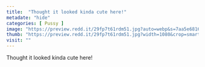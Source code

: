 ```yaml
---
title:  "Thought it looked kinda cute here!"
metadate: "hide"
categories: [ Pussy ]
image: "https://preview.redd.it/29fp7t61rdm51.jpg?auto=webp&s=7aa5e68161b27443bade7a033eca88d3984e3d34"
thumb: "https://preview.redd.it/29fp7t61rdm51.jpg?width=1080&crop=smart&auto=webp&s=e25708f92baf0e3c7d246782517f9016f554bf13"
visit: ""
---
```

Thought it looked kinda cute here!
